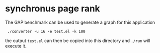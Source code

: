 # synchronus page rank
The GAP benchmark can be used to generate a graph for this application
```
 ./converter -u 16 -e test.el -k 100
```
the output `test.el` can then be copied into this directory and `./run` will execute it.
